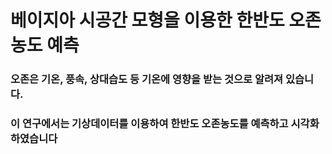 # 베이지아 시공간 모형을 이용한 한반도 오존농도 예측
### 오존은 기온, 풍속, 상대습도 등 기온에 영향을 받는 것으로 알려져 있습니다.
### 이 연구에서는 기상데이터를 이용하여 한반도 오존농도를 예측하고 시각화 하였습니다

